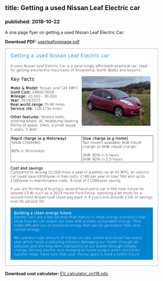 ## title: Getting a used Nissan Leaf Electric car
### published: 2018-10-22

A one page flyer on getting a used Nissan Leaf Electric Car:

**Download PDF:** [userleafonepage.pdf](files/usedleafonepage.pdf)

<img src="images/usedleafonepage.png" style="width:600px; border: 1px solid #aaa;">

**Download cost calculator:** [EV_calculator_oct18.ods](files/EV_calculator_oct18.ods)


